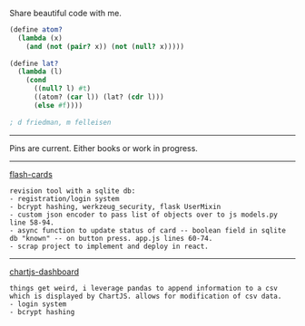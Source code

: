 Share beautiful code with me.

```scheme 
(define atom?
  (lambda (x)
    (and (not (pair? x)) (not (null? x)))))
    
(define lat?
  (lambda (l)
    (cond
      ((null? l) #t)
      ((atom? (car l)) (lat? (cdr l)))
      (else #f))))
      
; d friedman, m felleisen
```
---

Pins are current. Either books or work in progress.

---

[flash-cards](https://github.com/elsoleiro/flash-cards)
```
revision tool with a sqlite db:
- registration/login system
- bcrypt hashing, werkzeug_security, flask UserMixin
- custom json encoder to pass list of objects over to js models.py line 58-94.
- async function to update status of card -- boolean field in sqlite db "known" -- on button press. app.js lines 60-74.
- scrap project to implement and deploy in react.
```
---

[chartjs-dashboard](https://github.com/elsoleiro/chartjs_dashboard)
```
things get weird, i leverage pandas to append information to a csv which is displayed by ChartJS. allows for modification of csv data.
- login system
- bcrypt hashing
```
